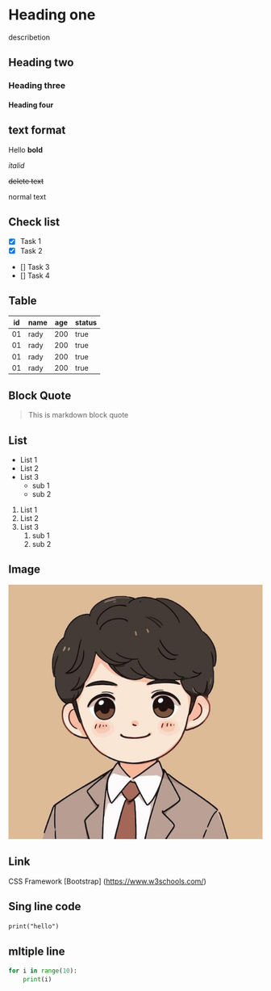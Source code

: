 # Heading one 
describetion 
## Heading two
### Heading three
#### Heading four

## text format 

Hello **bold**

*italid*

~~delete text~~

normal text

## Check list
- [x] Task 1
- [x] Task 2
- [] Task 3
- [] Task 4

## Table
|id | name | age | status |
|---|------|-----|--------|
|01 | rady | 200 | true   |
|01 | rady | 200 | true   |
|01 | rady | 200 | true   |
|01 | rady | 200 | true   |

## Block Quote

> This is markdown block quote

## List
- List 1
- List 2
- List 3
    - sub 1
    - sub 2

1. List 1
1. List 2
1. List 3
    1. sub 1
    1. sub 2

## Image 
![Boy](boy.jpg)

## Link
CSS Framework [Bootstrap]
(https://www.w3schools.com/)

## Sing line code
`print("hello")`

## mltiple line
```python
for i in range(10):
    print(i)
```
